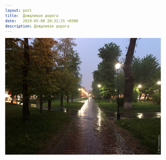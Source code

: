 ```yaml
---
layout: post
title:  Дождливая дорога
date:   2019-05-08 20:32:25 +0300
description: Дождливая дорога
---
```


<img src="/assets/images/2019/05/2019-05-08_20-32-25_IMG_1436_web.jpg" class="img-fluid mx-auto d-block" alt="Дождливая дорога" />
